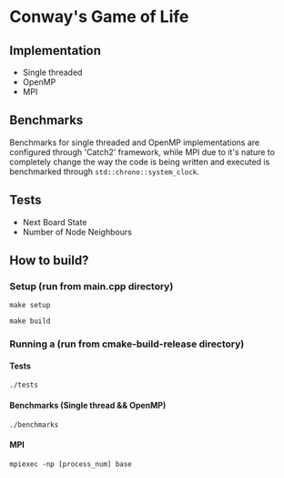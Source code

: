 # Conway's Game of Life

## Implementation
- Single threaded
- OpenMP
- MPI

## Benchmarks
Benchmarks for single threaded and OpenMP implementations are configured through 'Catch2' framework, while MPI due to it's nature to completely change the way the code is being written and executed is benchmarked through ```std::chrono::system_clock```.

## Tests
- Next Board State
- Number of Node Neighbours

## How to build? 

### Setup (run from main.cpp directory)
```shell
make setup
```

```shell
make build
```

### Running a (run from cmake-build-release directory)
#### Tests
```shell
./tests
```

#### Benchmarks (Single thread && OpenMP) 
```shell
./benchmarks
```

#### MPI 
```shell
mpiexec -np [process_num] base
```
